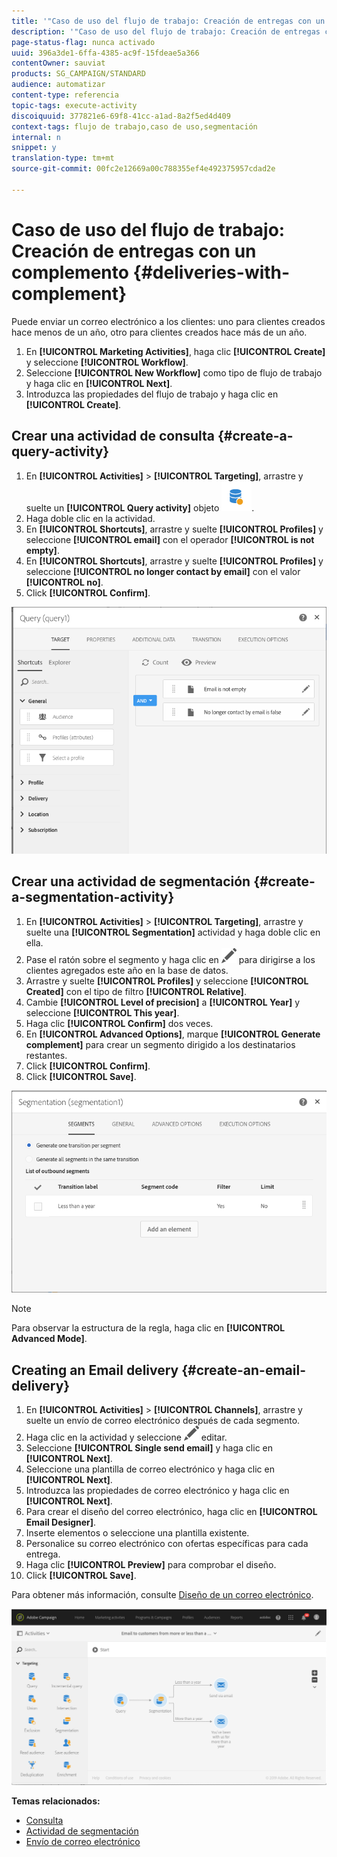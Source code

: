 ```yaml
---
title: '"Caso de uso del flujo de trabajo: Creación de entregas con un complemento"'
description: '"Caso de uso del flujo de trabajo: Creación de entregas con un complemento"'
page-status-flag: nunca activado
uuid: 396a3de1-6ffa-4385-ac9f-15fdeae5a366
contentOwner: sauviat
products: SG_CAMPAIGN/STANDARD
audience: automatizar
content-type: referencia
topic-tags: execute-activity
discoiquuid: 377821e6-69f8-41cc-a1ad-8a2f5ed4d409
context-tags: flujo de trabajo,caso de uso,segmentación
internal: n
snippet: y
translation-type: tm+mt
source-git-commit: 00fc2e12669a00c788355ef4e492375957cdad2e

---
```



# Caso de uso del flujo de trabajo: Creación de entregas con un complemento {#deliveries-with-complement}

Puede enviar un correo electrónico a los clientes: uno para clientes creados hace menos de un año, otro para clientes creados hace más de un año.

1. En **[!UICONTROL Marketing Activities]**, haga clic **[!UICONTROL Create]** y seleccione **[!UICONTROL Workflow]**.
1. Seleccione **[!UICONTROL New Workflow]** como tipo de flujo de trabajo y haga clic en **[!UICONTROL Next]**.
1. Introduzca las propiedades del flujo de trabajo y haga clic en **[!UICONTROL Create]**.

## Crear una actividad de consulta {#create-a-query-activity}

1. En **[!UICONTROL Activities]** &gt; **[!UICONTROL Targeting]**, arrastre y suelte un **[!UICONTROL Query activity]** objeto ![](assets/query.png).
1. Haga doble clic en la actividad.
1. En **[!UICONTROL Shortcuts]**, arrastre y suelte **[!UICONTROL Profiles]** y seleccione **[!UICONTROL email]** con el operador **[!UICONTROL is not empty]**.
1. En **[!UICONTROL Shortcuts]**, arrastre y suelte **[!UICONTROL Profiles]** y seleccione **[!UICONTROL no longer contact by email]** con el valor **[!UICONTROL no]**.
1. Click **[!UICONTROL Confirm]**.

![](assets/wf-complement-query.png)

## Crear una actividad de segmentación {#create-a-segmentation-activity}

1. En **[!UICONTROL Activities]** &gt; **[!UICONTROL Targeting]**, arrastre y suelte una **[!UICONTROL Segmentation]** actividad y haga doble clic en ella.
1. Pase el ratón sobre el segmento y haga clic en ![](assets/edit_darkgrey-24px.png) para dirigirse a los clientes agregados este año en la base de datos.
1. Arrastre y suelte **[!UICONTROL Profiles]** y seleccione **[!UICONTROL Created]** con el tipo de filtro **[!UICONTROL Relative]**.
1. Cambie **[!UICONTROL Level of precision]** a **[!UICONTROL Year]** y seleccione **[!UICONTROL This year]**.
1. Haga clic **[!UICONTROL Confirm]** dos veces.
1. En **[!UICONTROL Advanced Options]**, marque **[!UICONTROL Generate complement]** para crear un segmento dirigido a los destinatarios restantes.
1. Click **[!UICONTROL Confirm]**.
1. Click **[!UICONTROL Save]**.

![](assets/wf-complement-segmentation.png)

>[!NOTE]
>
>Para observar la estructura de la regla, haga clic en **[!UICONTROL Advanced Mode]**.

## Creating an Email delivery {#create-an-email-delivery}

1. En **[!UICONTROL Activities]** &gt; **[!UICONTROL Channels]**, arrastre y suelte un envío de correo electrónico después de cada segmento.
1. Haga clic en la actividad y seleccione ![](assets/edit_darkgrey-24px.png) editar.
1. Seleccione **[!UICONTROL Single send email]** y haga clic en **[!UICONTROL Next]**.
1. Seleccione una plantilla de correo electrónico y haga clic en **[!UICONTROL Next]**.
1. Introduzca las propiedades de correo electrónico y haga clic en **[!UICONTROL Next]**.
1. Para crear el diseño del correo electrónico, haga clic en **[!UICONTROL Email Designer]**.
1. Inserte elementos o seleccione una plantilla existente.
1. Personalice su correo electrónico con ofertas específicas para cada entrega.
1. Haga clic **[!UICONTROL Preview]** para comprobar el diseño.
1. Click **[!UICONTROL Save]**.

Para obtener más información, consulte [Diseño de un correo electrónico](../../designing/using/designing-from-scratch.md#designing-an-email-content-from-scratch).

![](assets/wf-deliveries-with-a-complement.png)

**Temas relacionados:**

* [Consulta](../../automating/using/query.md)
* [Actividad de segmentación](../../automating/using/segmentation.md)
* [Envío de correo electrónico](../../automating/using/email-delivery.md)
